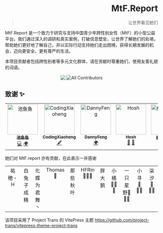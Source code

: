 <!--markdownlint-disable MD028 MD033 MD036 MD041 MD045 MD051-->

<div align="right">

# MtF.Report

> 让世界看见她们

</div>

MtF.Report 是一个致力于研究与支持中国青少年跨性别女性（MtF）的小型公益平台。我们通过深入的调研和真实案例，打破信息壁垒，让世界了解她们的处境，帮助她们更好地了解自己，并以实际行动支持她们走出困境，获得长期发展的机会，迈向更安全、更有尊严的生活。

本项目贡献者包括跨性别者等多元文化群体，请在贡献时尊重她们，使用友善礼貌的词语。

<div align="center">
  <img src="https://komarev.com/ghpvc/?username=mtfreport" style="display:inline-block;vertical-align:middle;" />
  <!-- ALL-CONTRIBUTORS-BADGE:START - Do not remove or modify this section -->
  <a href="#contributors-"><img src="https://img.shields.io/badge/all_contributors-4-orange.svg?style=flat-square" alt="All Contributors" style="display:inline-block;vertical-align:middle;" /></a>
  <!-- ALL-CONTRIBUTORS-BADGE:END -->
</div>

## 致谢 ✨

<!-- ALL-CONTRIBUTORS-LIST:START - Do not remove or modify this section -->
<!-- prettier-ignore-start -->
<!-- markdownlint-disable -->
<table>
  <tbody>
    <tr>
      <td align="center" valign="top" width="14.28%"><a href="https://chiyu.it"><img src="https://avatars.githubusercontent.com/u/109492503?v=4?s=100" width="100px;" alt="池鱼鱼"/><br /><sub><b>池鱼鱼</b></sub></a><br /><a href="https://github.com/mtfreport/vitepress-theme-project-trans/commits?author=kazukokawagawa" title="Code">💻</a> <a href="#translation-kazukokawagawa" title="Translation">🌍</a></td>
      <td align="center" valign="top" width="14.28%"><a href="https://github.com/CodingXiaoheng"><img src="https://avatars.githubusercontent.com/u/216361016?v=4?s=100" width="100px;" alt="CodingXiaoheng"/><br /><sub><b>CodingXiaoheng</b></sub></a><br /><a href="#content-CodingXiaoheng" title="Content">🖋</a></td>
      <td align="center" valign="top" width="14.28%"><a href="https://github.com/FengzihangCode"><img src="https://avatars.githubusercontent.com/u/91676896?v=4?s=100" width="100px;" alt="DannyFeng"/><br /><sub><b>DannyFeng</b></sub></a><br /><a href="#translation-FengzihangCode" title="Translation">🌍</a></td>
      <td align="center" valign="top" width="14.28%"><a href="https://github.com/Hoshroin"><img src="https://avatars.githubusercontent.com/u/31343983?v=4?s=100" width="100px;" alt="Hosh"/><br /><sub><b>Hosh</b></sub></a><br /><a href="#research-Hoshroin" title="Research">🔬</a> <a href="#promotion-Hoshroin" title="Promotion">📣</a></td>
      <td align="center" valign="top" width="14.28%"><a href="https://sbchild.top/"><img src="https://avatars.githubusercontent.com/u/55868015?v=4?s=100" width="100px;" alt="想出网名啦"/><br /><sub><b>想出网名啦</b></sub></a><br /><a href="#blog-sb-child" title="Blogposts">📝</a></td>
    </tr>
  </tbody>
</table>

<!-- markdownlint-restore -->
<!-- prettier-ignore-end -->

<!-- ALL-CONTRIBUTORS-LIST:END -->

她们对 MtF.report 亦有贡献，在此表示一并感谢

<!-- prettier-ignore-start -->
<!-- markdownlint-disable -->
<table style="width:100%;table-layout:auto;">
  <tbody>
    <tr>
      <td align="center" valign="top">祐穂・H</td>
      <td align="center" valign="top">白兔子成精</td>
      <td align="center" valign="top">化蝶为君舞丶</td>
      <td align="center" valign="top">Thomas🍥</td>
      <td align="center" valign="top">那些秋叶</td>
      <td align="center" valign="top">HFRin🏳️‍⚧️🍥</td>
      <td align="center" valign="top">胖大鹅</td>
      <td align="center" valign="top">小橘🏳️‍⚧️🍥</td>
      <td align="center" valign="top">一只星野🍥🏳️‍⚧</td>
      <td align="center" valign="top">小寻🍥🏳️‍⚧</td>
      <td align="center" valign="top">柒汐🍥🏳️‍⚧</td>
    </tr>
  </tbody>
</table>
<!-- markdownlint-restore -->
<!-- prettier-ignore-end -->

该项目采用了 Project Trans 的 VitePress 主题 <https://github.com/project-trans/vitepress-theme-project-trans>
